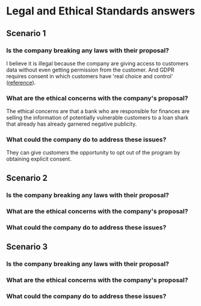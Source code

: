# Legal and Ethical Standards answers

## Scenario 1
### Is the company breaking any laws with their proposal?

I believe it is illegal because the company are giving access to customers data without even getting permission from the customer. And GDPR requires consent in which customers have 'real choice and control' ([reference](https://gdpr-info.eu/issues/consent/)).

### What are the ethical concerns with the company's proposal?

The ethical concerns are that a bank who are responsible for finances are selling the information of potentially vulnerable customers to a loan shark that already has already garnered negative publicity.

### What could the company do to address these issues?

They can give customers the opportunity to opt out of the program by obtaining explicit consent.

## Scenario 2
### Is the company breaking any laws with their proposal?

### What are the ethical concerns with the company's proposal?

### What could the company do to address these issues?

## Scenario 3
### Is the company breaking any laws with their proposal?

### What are the ethical concerns with the company's proposal?

### What could the company do to address these issues?

